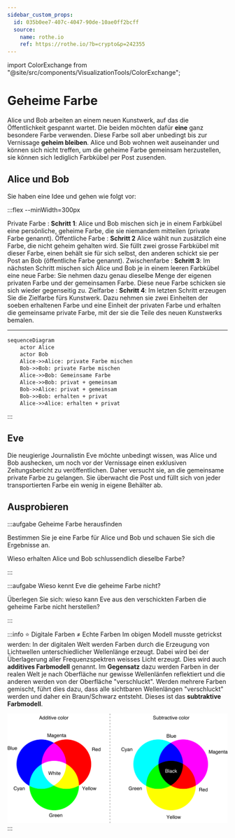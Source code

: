 ```yaml
---
sidebar_custom_props:
  id: 035b0ee7-407c-4047-90de-10ae0ff2bcff
  source:
    name: rothe.io
    ref: https://rothe.io/?b=crypto&p=242355
---
```


import ColorExchange from "@site/src/components/VisualizationTools/ColorExchange";

# Geheime Farbe

Alice und Bob arbeiten an einem neuen Kunstwerk, auf das die Öffentlichkeit gespannt wartet. Die beiden möchten dafür **eine** ganz besondere Farbe verwenden. Diese Farbe soll aber unbedingt bis zur Vernissage **geheim bleiben**. Alice und Bob wohnen weit auseinander und können sich nicht treffen, um die geheime Farbe gemeinsam herzustellen, sie können sich lediglich Farbkübel per Post zusenden.

## Alice und Bob
Sie haben eine Idee und gehen wie folgt vor:

:::flex --minWidth=300px

Private Farbe
: **Schritt 1**: Alice und Bob mischen sich je in einem Farbkübel eine persönliche, geheime Farbe, die sie niemandem mitteilen (private Farbe genannt).
Öffentliche Farbe
: **Schritt 2** Alice wählt nun zusätzlich eine Farbe, die nicht geheim gehalten wird. Sie füllt zwei grosse Farbkübel mit dieser Farbe, einen behält sie für sich selbst, den anderen schickt sie per Post an Bob (öffentliche Farbe genannt).
Zwischenfarbe
: **Schritt 3**: Im nächsten Schritt mischen sich Alice und Bob je in einem leeren Farbkübel eine neue Farbe: Sie nehmen dazu genau dieselbe Menge der eigenen privaten Farbe und der gemeinsamen Farbe. Diese neue Farbe schicken sie sich wieder gegenseitig zu.
Zielfarbe
: **Schritt 4**: Im letzten Schritt erzeugen Sie die Zielfarbe fürs Kunstwerk. Dazu nehmen sie zwei Einheiten der soeben erhaltenen Farbe und eine Einheit der privaten Farbe und erhalten die gemeinsame private Farbe, mit der sie die Teile des neuen Kunstwerks bemalen.
***
```mermaid
sequenceDiagram
    actor Alice
    actor Bob
    Alice->>Alice: private Farbe mischen
    Bob->>Bob: private Farbe mischen
    Alice->>Bob: Gemeinsame Farbe
    Alice->>Bob: privat + gemeinsam
    Bob->>Alice: privat + gemeinsam
    Bob->>Bob: erhalten + privat
    Alice->>Alice: erhalten + privat
```
:::

## Eve
Die neugierige Journalistin Eve möchte unbedingt wissen, was Alice und Bob aushecken, um noch vor der Vernissage einen exklusiven Zeitungsbericht zu veröffentlichen. Daher versucht sie, an die gemeinsame private Farbe zu gelangen. Sie überwacht die Post und füllt sich von jeder transportierten Farbe ein wenig in eigene Behälter ab.

## Ausprobieren
:::aufgabe Geheime Farbe herausfinden
<Answer type="state" webKey="732736d7-f3b8-4829-83be-b9b4e1164791" />

Bestimmen Sie je eine Farbe für Alice und Bob und schauen Sie sich die Ergebnisse an.

Wieso erhalten Alice und Bob schlussendlich dieselbe Farbe?

<Answer type="text" webKey="11388720-93d0-403f-94f0-64b6f1ae4752" />
:::

:::aufgabe Wieso kennt Eve die geheime Farbe nicht?
<Answer type="state" webKey="bdfda551-8129-41c2-bc89-8450d9ecade7" />

Überlegen Sie sich: wieso kann Eve aus den verschickten Farben die geheime Farbe nicht herstellen?

<Answer type="text" webKey="a627b60d-54bd-4a3e-a870-510d014364cf" />
:::

<ColorExchange />

<br/>

:::info ⭐️ Digitale Farben ≠ Echte Farben
Im obigen Modell musste getrickst werden: In der digitalen Welt werden Farben durch die Erzeugung von Lichtwellen unterschiedlicher Wellenlänge erzeugt. Dabei wird bei der Überlagerung aller Frequenzspektren weisses Licht erzeugt. Dies wird auch **additives Farbmodell** genannt. Im **Gegensatz** dazu werden Farben in der realen Welt je nach Oberfläche nur gewisse Wellenlänfen reflektiert und die anderen werden von der Oberfläche "verschluckt". Werden mehrere Farben gemischt, führt dies dazu, dass alle sichtbaren Wellenlängen "verschluckt" werden und daher ein Braun/Schwarz entsteht. Dieses ist das **subtraktive Farbmodell**.

![digitales (links) und reales (rechts) Farbmodell](images/color-models.png)
:::


